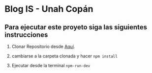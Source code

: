 # Blog IS - Unah Copán
## Para ejecutar este proyeto siga las siguientes instrucciones 

1. Clonar Repositorio desde [Aquí](https://github.com/vitejs/vite-plugin-react/blob/main/packages/plugin-react/README.md).

2. cambiarse  a la carpeta clonada y hacer `npm install`
3. Ejecutar desde la terminal `npm-run-dev`



